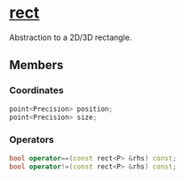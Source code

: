 # [rect](rect.hpp)

Abstraction to a 2D/3D rectangle.

## Members

### Coordinates

```cpp
point<Precision> position;
point<Precision> size;
```

### Operators

```cpp
bool operator==(const rect<P> &rhs) const;
bool operator!=(const rect<P> &rhs) const;
```